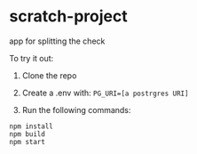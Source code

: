 # scratch-project

app for splitting the check

To try it out:

1. Clone the repo

2. Create a .env with: `PG_URI=[a postrgres URI]`

3. Run the following commands:

```
npm install
npm build
npm start
```
